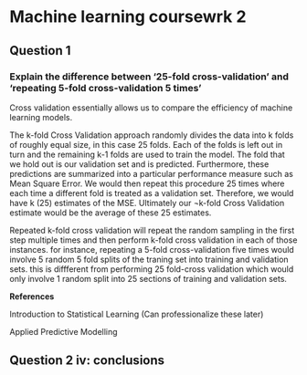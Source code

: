 # Machine learning coursewrk 2
## Question 1
### Explain the difference between ‘25-fold cross-validation’ and ‘repeating 5-fold cross-validation 5 times’
Cross validation essentially allows us to compare the efficiency of machine learning models. 

The k-fold Cross Validation approach randomly divides the data into k folds of roughly equal size, in this case 25 folds. Each of the folds is left out in turn and the remaining k-1 folds are used to train the model. The fold that we hold out is our validation set and is predicted. Furthermore, these predictions are summarized into a particular performance measure such as Mean Square Error. We would then repeat this procedure 25 times where each time a different fold is treated as a validation set. Therefore, we would have k (25) estimates of the MSE. Ultimately our ¬k-fold Cross Validation estimate would be the average of these 25 estimates.

Repeated k-fold cross validation will repeat the random sampling in the first step multiple times and then perform k-fold cross validation in each of those instances. for instance, repeating a 5-fold cross-validation five times would involve 5 random 5 fold splits of the traning set into training and validation sets. this is diffferent from performing 25 fold-cross validation which would only involve 1 random split into 25 sections of training and validation sets. 

**References**

Introduction to Statistical Learning (Can professionalize these later)

Applied Predictive Modelling

## Question 2 iv: conclusions
